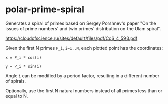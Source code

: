 # polar-prime-spiral

Generates a spiral of primes based on Sergey Porshnev's paper "On the issues of prime numbers' and twin primes' distribution on the Ulam spiral".

https://cloudofscience.ru/sites/default/files/pdf/CoS_4_593.pdf

Given the first N primes `P_i`, `i=1..N`, each plotted point has the coordinates:

`x = P_i * cos(i)`

`y = P_i * sin(i)`

Angle `i` can be modified by a period factor, resulting in a different number of spirals.

Optionally, use the first N natural numbers instead of all primes less than or equal to N.
